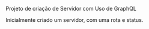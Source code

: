 Projeto de criação de Servidor com Uso de GraphQL

Inicialmente criado um servidor, com uma rota e status.